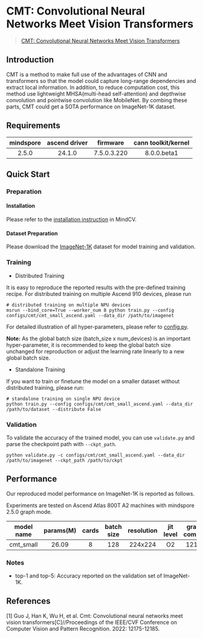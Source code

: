 # CMT: Convolutional Neural Networks Meet Vision Transformers

> [CMT: Convolutional Neural Networks Meet Vision Transformers](https://arxiv.org/abs/2107.06263)


## Introduction

CMT is a method to make full use of the advantages of CNN and transformers so that the model could capture long-range
dependencies and extract local information. In addition, to reduce computation cost, this method use lightweight MHSA(multi-head self-attention)
and depthwise convolution and pointwise convolution like MobileNet. By combing these parts, CMT could get a SOTA performance
on ImageNet-1K dataset.

## Requirements
| mindspore | ascend driver |  firmware   | cann toolkit/kernel |
| :-------: | :-----------: | :---------: | :-----------------: |
|   2.5.0   |   24.1.0      | 7.5.0.3.220 |     8.0.0.beta1     |


## Quick Start

### Preparation

#### Installation

Please refer to the [installation instruction](https://mindspore-lab.github.io/mindcv/installation/) in MindCV.

#### Dataset Preparation

Please download the [ImageNet-1K](https://www.image-net.org/challenges/LSVRC/2012/index.php) dataset for model training and validation.

### Training

* Distributed Training

It is easy to reproduce the reported results with the pre-defined training recipe. For distributed training on multiple Ascend 910 devices, please run

```shell
# distributed training on multiple NPU devices
msrun --bind_core=True --worker_num 8 python train.py --config configs/cmt/cmt_small_ascend.yaml --data_dir /path/to/imagenet
```


For detailed illustration of all hyper-parameters, please refer to [config.py](https://github.com/mindspore-lab/mindcv/blob/main/config.py).

**Note:**  As the global batch size  (batch_size x num_devices) is an important hyper-parameter, it is recommended to keep the global batch size unchanged for reproduction or adjust the learning rate linearly to a new global batch size.

* Standalone Training

If you want to train or finetune the model on a smaller dataset without distributed training, please run:

```shell
# standalone training on single NPU device
python train.py --config configs/cmt/cmt_small_ascend.yaml --data_dir /path/to/dataset --distribute False
```

### Validation

To validate the accuracy of the trained model, you can use `validate.py` and parse the checkpoint path with `--ckpt_path`.

```
python validate.py -c configs/cmt/cmt_small_ascend.yaml --data_dir /path/to/imagenet --ckpt_path /path/to/ckpt
```

## Performance

Our reproduced model performance on ImageNet-1K is reported as follows.

Experiments are tested on Ascend Atlas 800T A2 machines with mindspore 2.5.0 graph mode.

|  model name  | params(M) | cards |  batch size  |  resolution  |  jit level  |  graph compile  |  ms/step  |   img/s   |  acc@top1  |  acc@top5  |                                               recipe                                               |                                                  weight                                                   |
|:------------:|:---------:|:-----:|:------------:|:------------:|:-----------:|:---------------:|:---------:|:---------:|:----------:|:----------:|:--------------------------------------------------------------------------------------------------:|:---------------------------------------------------------------------------------------------------------:|
| cmt_small  |   26.09   |    8  |     128     |   224x224   |     O2     |     1210s      |  324.95  | 3151.25  | 83.15       | 96.48    | [yaml](https://github.com/mindspore-lab/mindcv/blob/main/configs/cmt/cmt_small_ascend.yaml) | [weights](https://download-mindspore.osinfra.cn/toolkits/mindcv/cmt/cmt_small-184_1251_v2.ckpt) |


### Notes
- top-1 and top-5: Accuracy reported on the validation set of ImageNet-1K.

## References

<!--- Guideline: Citation format should follow GB/T 7714. -->
[1] Guo J, Han K, Wu H, et al. Cmt: Convolutional neural networks meet vision transformers[C]//Proceedings of the IEEE/CVF Conference on Computer Vision and Pattern Recognition. 2022: 12175-12185.

